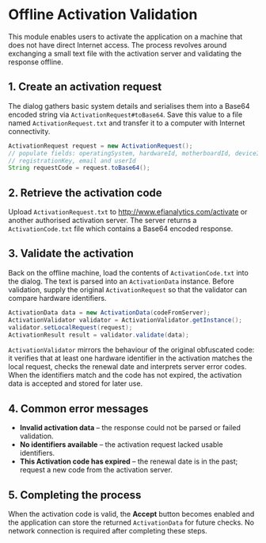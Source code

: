 # Offline Activation Validation

This module enables users to activate the application on a machine that does not have direct Internet access. The process revolves around exchanging a small text file with the activation server and validating the response offline.

## 1. Create an activation request
The dialog gathers basic system details and serialises them into a Base64 encoded string via `ActivationRequest#toBase64`.  Save this value to a file named `ActivationRequest.txt` and transfer it to a computer with Internet connectivity.

```java
ActivationRequest request = new ActivationRequest();
// populate fields: operatingSystem, hardwareId, motherboardId, deviceId,
// registrationKey, email and userId
String requestCode = request.toBase64();
```

## 2. Retrieve the activation code
Upload `ActivationRequest.txt` to <http://www.efianalytics.com/activate> or another authorised activation server. The server returns a `ActivationCode.txt` file which contains a Base64 encoded response.

## 3. Validate the activation
Back on the offline machine, load the contents of `ActivationCode.txt` into the dialog. The text is parsed into an `ActivationData`
instance. Before validation, supply the original `ActivationRequest` so that the validator can compare hardware identifiers.

```java
ActivationData data = new ActivationData(codeFromServer);
ActivationValidator validator = ActivationValidator.getInstance();
validator.setLocalRequest(request);
ActivationResult result = validator.validate(data);
```

`ActivationValidator` mirrors the behaviour of the original obfuscated code: it verifies that at least one hardware identifier in
the activation matches the local request, checks the renewal date and interprets server error codes. When the identifiers match
and the code has not expired, the activation data is accepted and stored for later use.

## 4. Common error messages
* **Invalid activation data** – the response could not be parsed or failed validation.
* **No identifiers available** – the activation request lacked usable identifiers.
* **This Activation code has expired** – the renewal date is in the past; request a new code from the activation server.

## 5. Completing the process
When the activation code is valid, the **Accept** button becomes enabled and the application can store the returned `ActivationData` for future checks.  No network connection is required after completing these steps.
